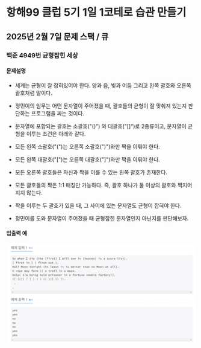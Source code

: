 # 항해99 클럽 5기 1일 1코테로 습관 만들기
## 2025년 2월 7일 문제 스택 / 큐
### 백준 4949번 균형잡힌 세상

#### 문제설명
* 세계는 균형이 잘 잡혀있어야 한다. 양과 음, 빛과 어둠 그리고 왼쪽 괄호와 오른쪽 괄호처럼 말이다.

* 정민이의 임무는 어떤 문자열이 주어졌을 때, 괄호들의 균형이 잘 맞춰져 있는지 판단하는 프로그램을 짜는 것이다.

* 문자열에 포함되는 괄호는 소괄호("()") 와 대괄호("[]")로 2종류이고, 문자열이 균형을 이루는 조건은 아래와 같다.

* 모든 왼쪽 소괄호("(")는 오른쪽 소괄호(")")와만 짝을 이뤄야 한다.

* 모든 왼쪽 대괄호("[")는 오른쪽 대괄호("]")와만 짝을 이뤄야 한다.

* 모든 오른쪽 괄호들은 자신과 짝을 이룰 수 있는 왼쪽 괄호가 존재한다.

* 모든 괄호들의 짝은 1:1 매칭만 가능하다. 즉, 괄호 하나가 둘 이상의 괄호와 짝지어지지 않는다.

* 짝을 이루는 두 괄호가 있을 때, 그 사이에 있는 문자열도 균형이 잡혀야 한다.

* 정민이를 도와 문자열이 주어졌을 때 균형잡힌 문자열인지 아닌지를 판단해보자.

#### 입출력 예
![alt text](image.png)